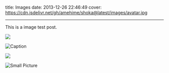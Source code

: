 title: Images
date: 2013-12-26 22:46:49
cover: https://cdn.jsdelivr.net/gh/amehime/shoka@latest/images/avatar.jpg

---

This is a image test post.

![](/assets/wallpaper-2572384.jpg)

![Caption](/assets/wallpaper-2311325.jpg)

![](/assets/wallpaper-878514.jpg)

![Small Picture](https://placehold.it/350x150.jpg)
